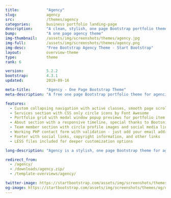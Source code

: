 ```yaml
---
title:            "Agency"
slug:             agency
src:              /themes/agency
categories:       business portfolio landing-page
description:      "A clean, stylish, one page Bootstrap portfolio theme perfect for your agency or small business"
bump:             "A one page agency theme"
img-thumbnail:    /assets/img/screenshots/themes/agency.jpg
img-full:         /assets/img/screenshots/themes/agency.png
img-desc:         "Free Bootstrap Agency Theme - Start Bootstrap"
layout:           overview-theme
type:             theme
rank: 6

version:          5.2.2
bootstrap:        4.3.1
updated:          2019-09-16

meta-title:       "Agency - One Page Bootstrap Theme"
meta-description: "A free one page Bootstrap portfolio theme for agencies. All Start Bootstrap templates are free to download and open source."

features:
  - Custom collapsing navigation with active classes, smooth page scrolling, and responsive fallback stylings
  - Services section with CSS only circle icons by Font Awesome
  - Portfolio grid with modal window popup previews for portfolio item details
  - About section with a responsive timeline, special thanks to Bootsnipp
  - Team member section with circle profile images and social media links
  - Working PHP contact form with validation - just add your email address to the PHP file included
  - Footer with social links, copyright information, and other links
  - LESS files included for deeper customization options

long-description: "Agency is a stylish, one page Bootstrap theme for agencies and small businesses. The design of Agency is based off of the Golden PSD Theme by Mathavan Jaya. You can download the PSD verison of this theme at FreebiesXpress.com."

redirect_from:
  - /agency/
  - /downloads/agency.zip/
  - /template-overviews/agency/

twitter-image: https://startbootstrap.com/assets/img/screenshots/themes/twitter/twitter-agency.png
og-image: https://startbootstrap.com/assets/img/screenshots/themes/og/og-agency.png
---
```

